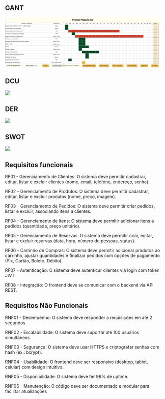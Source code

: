 ## GANT

![](./docs/gant.atualizado.png)

## DCU

![](./docs/dcu.jpeg)

## DER

![](./docs/Der.jpeg)

## SWOT

![](./docs/Swot.jpeg)

## Requisitos funcionais

RF01 - Gerenciamento de Clientes: O sistema deve permitir cadastrar, editar, listar e excluir clientes (nome, email, telefone, endereço, senha).

RF02 - Gerenciamento de Produtos: O sistema deve permitir cadastrar, editar, listar e excluir produtos (nome, preço, imagem).

RF03 - Gerenciamento de Pedidos: O sistema deve permitir criar pedidos, listar e excluir, associando itens a clientes.

RF04 - Gerenciamento de Itens: O sistema deve permitir adicionar itens a pedidos (quantidade, preço unitário).

RF05 - Gerenciamento de Reservas: O sistema deve permitir criar, editar, listar e excluir reservas (data, hora, número de pessoas, status).

RF06 - Carrinho de Compras: O sistema deve permitir adicionar produtos ao carrinho, ajustar quantidades e finalizar pedidos com opções de pagamento (Pix, Cartão, Boleto, Débito).

RF07 - Autenticação: O sistema deve autenticar clientes via login com token JWT.

RF08 - Integração: O frontend deve se comunicar com o backend via API REST.

## Requisitos Não Funcionais

RNF01 - Desempenho: O sistema deve responder a requisições em até 2 segundos.

RNF02 - Escalabilidade: O sistema deve suportar até 100 usuários simultâneos.

RNF03 - Segurança: O sistema deve usar HTTPS e criptografar senhas com hash (ex.: bcrypt).

RNF04 - Usabilidade: O frontend deve ser responsivo (desktop, tablet, celular) com design intuitivo.

RNF05 - Disponibilidade: O sistema deve ter 99% de uptime.

RNF06 - Manutenção: O código deve ser documentado e modular para facilitar atualizações

